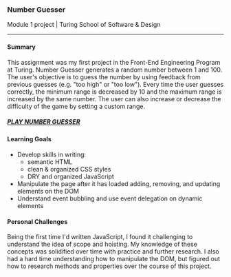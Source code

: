 ### Number Guesser
Module 1 project | Turing School of Software & Design

---

#### Summary
This assignment was my first project in the Front-End Engineering Program at Turing. Number Guesser generates a random number between 1 and 100. The user's objective is to guess the number by using feedback from previous guesses (e.g. "too high" or "too low"). Every time the user guesses correctly, the minimum range is decreased by 10 and the maximum range is increased by the same number. The user can also increase or decrease the difficulty of the game by setting a custom range. 

##### [PLAY NUMBER GUESSER](https://michellehoffman.github.io/number-guesser/)

#### Learning Goals
  * Develop skills in writing:
    * semantic HTML
    * clean & organized CSS styles
    * DRY and organized JavaScript
  * Manipulate the page after it has loaded adding, removing, and updating elements on the DOM
  * Understand event bubbling and use event delegation on dynamic elements

#### Personal Challenges
Being the first time I'd written JavaScript, I found it challenging to understand the idea of scope and hoisting. My knowledge of these concepts was solidified over time with practice and further research. I also had a hard time understanding how to manipulate the DOM, but figured out how to research methods and properties over the course of this project. 


